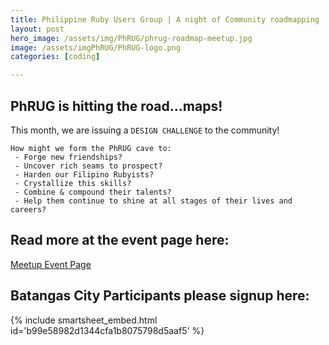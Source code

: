 ```yaml
---
title: Philippine Ruby Users Group | A night of Community roadmapping
layout: post
hero_image: /assets/img/PhRUG/phrug-roadmap-meetup.jpg
image: /assets/imgPhRUG/PhRUG-logo.png
categories: [coding]

---
```


## PhRUG is hitting the road...maps!

This month, we are issuing a `DESIGN CHALLENGE` to the community!

```
How might we form the PhRUG cave to:
 - Forge new friendships?
 - Uncover rich seams to prospect?
 - Harden our Filipino Rubyists?
 - Crystallize this skills?
 - Combine & compound their talents?
 - Help them continue to shine at all stages of their lives and careers?
```
## Read more at the event page here:
[Meetup Event Page](https://www.meetup.com/ruby-phil/events/302437676/)

## Batangas City Participants please signup here:


{% include smartsheet_embed.html id='b99e58982d1344cfa1b8075798d5aaf5' %}


